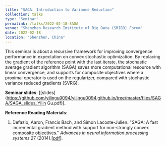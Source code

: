 ```yaml
---
title: "SAGA: Introduction to Variance Reduction"
collection: talks
type: "Seminar"
permalink: /talks/2022-02-18-SAGA
venue: "Shenzhen Research Institute of Big Data (SRIBD) Forum"
date: 2022-02-18
location: "Shenzhen, China"
---
```


This seminar is about a recursive framework for improving convergence performance in expectation on convex stochastic optimization. By replacing the gradient of the reference point with the last iterate, the stochastic average gradient algorithm (SAGA) saves more computational resource with linear convergence, and supports for composite objectives where a proximal operator is used on the regularizer, compared with stochastic variance reduced gradients (SVRG).

**Seminar slides**: \[[slides](https://github.com/yilingu0094/yilingu0094.github.io/tree/master/files/SAGA/SAGA_slides_Yilin Gu.pdf)\].

**Reference Reading Materials**:

1. Defazio, Aaron, Francis Bach, and Simon Lacoste-Julien. "SAGA: A fast incremental gradient method with support for non-strongly convex composite objectives." *Advances in neural information processing systems* 27 (2014).\[[pdf](https://yilingu0094.github.io/files/minmax_file/Defazio_NIPS2014.pdf)\].
